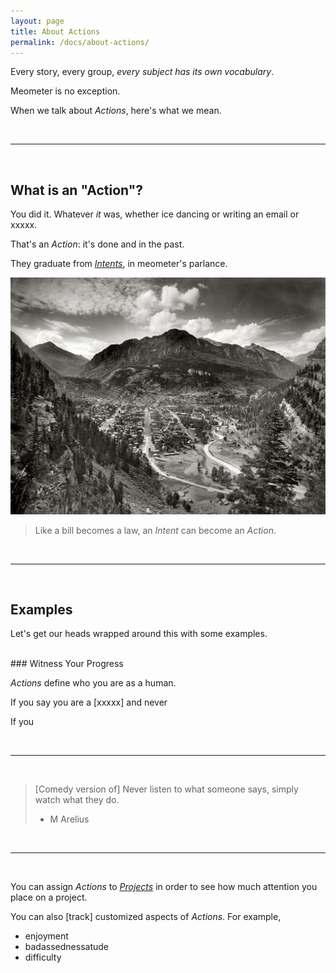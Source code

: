 ```yaml
---
layout: page
title: About Actions
permalink: /docs/about-actions/
---
```


<!-- calls to action -->
[beta-signup]: https://beta.meometer.com

<!-- contact -->
[twitter]: https://twitter.com/meometer

<!-- local -->
[investors]: /investors/
[about-actions]: /docs/about-actions/
[about-intents]: /docs/about-intents/
[about-projects]: /docs/about-projects/
[about-nudges]: /docs/about-nudges/

<!-- in page -->
<!-- [we-want]: /investors/#we-want -->

<!-- external -->
<!-- [film-thief]: https://imdb.com/thief -->

<!-- images -->
[image-001]: /assets/image-001.jpg "Title 001"
[image-002]: /assets/image-002.jpg "Title 002"
[image-003]: /assets/image-003.jpg "Title 003"
[image-004]: /assets/image-004.jpg "Title 004"
[image-005]: /assets/image-005.jpg "Title 005"
[image-006]: /assets/image-006.jpg "Title 006"
[image-007]: /assets/image-007.jpg "Title 007"
[image-008]: /assets/image-008.jpg "Title 008"
[image-009]: /assets/image-009.jpg "Title 009"
[image-010]: /assets/image-010.jpg "Title 010"
[image-011]: /assets/image-011.jpg "Title 011"

<!-- /links -->

Every story, every group, _every subject has its own vocabulary_.

Meometer is no exception.

When we talk about _Actions_, here's what we mean.

<br />

---

<br />

## What is an "Action"?

You did it. Whatever *it* was, whether ice dancing or writing an email or xxxxx.

That's an _Action_: it's done and in the past.

They graduate from [_Intents_][about-intents], in meometer's parlance.

![image: Bill on Capitol Hill][image-001]

> Like a bill becomes a law, an _Intent_ can become an _Action_.

<br />

---

<br />

## Examples

Let's get our heads wrapped around this with some examples.


<br />
### Witness Your Progress

_Actions_ define who you are as a human.

If you say you are a [xxxxx] and never 

If you 

<br />

---

<br />

> [Comedy version of] Never listen to what someone says, simply watch what they do.
> - M Arelius

<br />

---

<br />

You can assign _Actions_ to [_Projects_][about-projects] in order to see how much attention you place on a project.

You can also [track] customized aspects of _Actions_. For example,

- enjoyment
- badassednessatude
- difficulty
